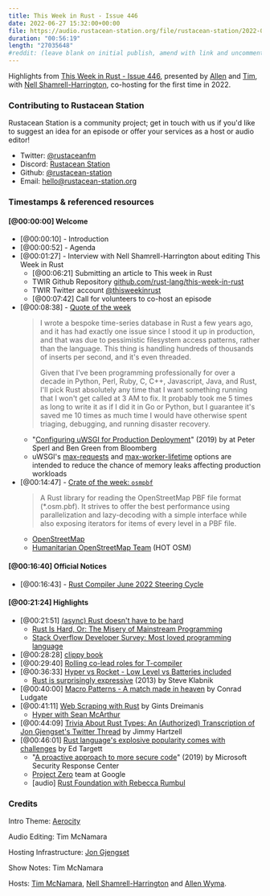 ```yaml
---
title: This Week in Rust - Issue 446
date: 2022-06-27 15:32:00+00:00
file: https://audio.rustacean-station.org/file/rustacean-station/2022-06-08-twir-446.mp3
duration: "00:56:19"
length: "27035648"
#reddit: (leave blank on initial publish, amend with link and uncomment this line after Reddit thread has been posted)
---
```


Highlights from [This Week in Rust - Issue 446](https://this-week-in-rust.org/blog/2022/06/08/this-week-in-rust-446/),
presented by [Allen][allen] and [Tim][tim], with [Nell
Shamrell-Harrington][nell], co-hosting for the first time in 2022.

<!--
The episode introduction goes here.
The first paragraph should ideally be short, and is used in various
places as a "short description" for the episode. Any subsequent
paragraphs show up as "expanded description".
-->

### Contributing to Rustacean Station

<!-- You can probably leave this as-is -->

Rustacean Station is a community project; get in touch with us if you'd like to suggest an idea for an episode or offer your services as a host or audio editor!

- Twitter: [@rustaceanfm](https://twitter.com/rustaceanfm)
- Discord: [Rustacean Station](https://discord.gg/cHc3Gyc)
- Github: [@rustacean-station](https://github.com/rustacean-station/)
- Email: [hello@rustacean-station.org](mailto:hello@rustacean-station.org)

### Timestamps & referenced resources

<!--
In this section, leave timestamped notes of the form:

 - [@HH:MM:SS] - Topic at first timestamp
 - [@HH:MM:SS] - Topic at second timestamp
     - A link to additional material discussed during the preceding topic

-->

#### [@00:00:00] Welcome

- [@00:00:10] - Introduction
- [@00:00:52] - Agenda
- [@00:01:27] - Interview with Nell Shamrell-Harrington about editing This Week
  in Rust
  - [@00:06:21] Submitting an article to This week in Rust
  - TWIR Github Repository [github.com/rust-lang/this-week-in-rust](https://github.com/rust-lang/this-week-in-rust) 
  - TWIR Twitter account [@thisweekinrust](https://twitter.com/thisweekinrust)
  - [@00:07:42] Call for volunteers to co-host an episode
- [@00:08:38] - [Quote of the
  week](https://news.ycombinator.com/item?id=31616966)
  > I wrote a bespoke time-series database in Rust a few years ago, and it has
  > had exactly one issue since I stood it up in production, and that was due to
  > pessimistic filesystem access patterns, rather than the language. This thing
  > is handling hundreds of thousands of inserts per second, and it's even
  > threaded.
  >
  > Given that I've been programming professionally for over a decade in Python,
  > Perl, Ruby, C, C++, Javascript, Java, and Rust, I'll pick Rust absolutely
  > any time that I want something running that I won't get called at 3 AM to
  > fix. It probably took me 5 times as long to write it as if I did it in Go or
  > Python, but I guarantee it's saved me 10 times as much time I would have
  > otherwise spent triaging, debugging, and running disaster recovery.
  - "[Configuring uWSGI for Production
    Deployment](https://www.bloomberg.com/company/stories/configuring-uwsgi-production-deployment/)"
    (2019) by at Peter Sperl and Ben Green from Bloomberg
  - uWSGI's  [max-requests](https://uwsgi-docs.readthedocs.io/en/latest/Options.html#max-requests) and [max-worker-lifetime](https://uwsgi-docs.readthedocs.io/en/latest/Options.html#max-worker-lifetime) options are intended to reduce the chance of memory leaks affecting production workloads
- [@00:14:47] - [Crate of the week: `osmpbf`](https://lib.rs/crates/osmpbf)
  > A Rust library for reading the OpenStreetMap PBF file format (*.osm.pbf). It
  > strives to offer the best performance using parallelization and
  > lazy-decoding with a simple interface while also exposing iterators for
  > items of every level in a PBF file.
  - [OpenStreetMap](https://www.openstreetmap.org)
  - [Humanitarian OpenStreetMap Team](https://www.hotosm.org/) (HOT OSM)

#### [@00:16:40] Official Notices

- [@00:16:43] - [Rust Compiler June 2022 Steering Cycle](https://blog.rust-lang.org/inside-rust/2022/06/03/jun-steering-cycle.html)

#### [@00:21:24] Highlights

- [@00:21:51] [(async) Rust doesn't have to be
  hard](https://itsallaboutthebit.com/async-simple/)
  - [Rust Is Hard, Or: The Misery of Mainstream
    Programming](https://hirrolot.github.io/posts/rust-is-hard-or-the-misery-of-mainstream-programming.html)
  - [Stack Overflow Developer Survey: Most loved programming
    language](https://survey.stackoverflow.co/2022/#section-most-loved-dreaded-and-wanted-programming-scripting-and-markup-languages)
- [@00:28:28] [clippy book](https://github.com/rust-lang/rust-clippy/pull/7359)
- [@00:29:40] [Rolling co-lead roles for T-compiler](https://github.com/rust-lang/rfcs/pull/3262)
- [@00:36:33] [Hyper vs Rocket - Low Level vs Batteries included](https://www.shuttle.rs/blog/2022/06/01/hyper-vs-rocket)
  - [Rust is surprisingly
    expressive](https://steveklabnik.com/writing/rust-is-surprisingly-expressive)
    (2013) by Steve Klabnik
- [@00:40:00] [Macro Patterns - A match made in heaven](https://conradludgate.com/posts/macros_match) by Conrad Ludgate
- [@00:41:11] [Web Scraping with
  Rust](https://www.scrapingbee.com/blog/web-scraping-rust/) by Gints Dreimanis
  - [Hyper with Sean McArthur](https://rustacean-station.org/episode/045-sean-arthur/)
- [@00:44:09] [Trivia About Rust Types: An (Authorized) Transcription of Jon Gjengset's Twitter Thread](https://www.thecodedmessage.com/posts/trivia-rust-types/) by Jimmy Hartzell
- [@00:46:01] [Rust language's explosive popularity comes with challenges](https://thestack.technology/rust-language-explosive-growth-challenges-rust-governance/) by Ed Targett
  - "[A proactive approach to more secure
    code](https://msrc-blog.microsoft.com/2019/07/16/a-proactive-approach-to-more-secure-code/)"
    (2019) by Microsoft Security Response Center
  - [Project Zero](https://googleprojectzero.blogspot.com/) team at Google
  - [audio] [Rust Foundation with Rebecca Rumbul](https://rustacean-station.org/episode/rebecca-rumbul/)

### Credits

Intro Theme: [Aerocity](https://twitter.com/AerocityMusic)

Audio Editing: Tim McNamara

Hosting Infrastructure: [Jon Gjengset][jon]

Show Notes: Tim McNamara

Hosts: [Tim McNamara][tim], [Nell Shamrell-Harrington][nell] and [Allen Wyma][allen].

[allen]: https://twitter.com/allenwyma
[jon]: https://twitter.com/jonhoo
[nell]: https://twitter.com/nellshamrell
[sean]: https://twitter.com/seanchen1991
[tim]: https://twitter.com/timClicks

